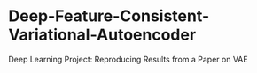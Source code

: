 # Deep-Feature-Consistent-Variational-Autoencoder
Deep Learning Project: Reproducing Results from a Paper on VAE
